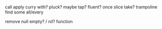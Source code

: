 call
apply
curry
with?
pluck?
maybe
tap?
fluent?
once
slice
take?
trampoline
find
some
all/every

remove null
empty? / nil? function